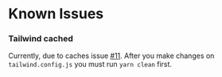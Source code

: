 # Known Issues

### Tailwind cached

Currently, due to caches issue [#11](https://github.com/ben-rogerson/twin.macro/issues/11). After you make changes on `tailwind.config.js` you must run `yarn clean` first.